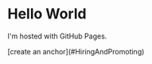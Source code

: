 <body>
<h1>Hello World</h1>
<p>I'm hosted with GitHub Pages.</p>
  [create an anchor](#HiringAndPromoting)
</body>

